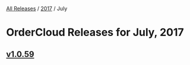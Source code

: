 [All Releases](../../README.md) / [2017](../README.md) / July

# OrderCloud Releases for July, 2017

## [v1.0.59](v59.md)
